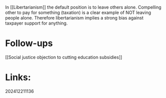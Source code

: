 In [[Libertarianism]] the default position is to leave others alone. 
Compelling other to pay for something (taxation) is a clear example of NOT leaving people alone. 
Therefore libertarianism implies a strong bias against taxpayer support for anything.


# Follow-ups
[[Social justice objection to cutting education subsidies]]

# Links: 



202412211136
